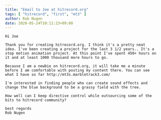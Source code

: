 ```yaml
---
title: "Email to Joe at hitrecord.org"
tags: [ "hitrecord", "first", "mt3" ]
author: Rob Nugen
date: 2020-05-24T10:11:23+09:00
---
```


    Hi Joe
    
    Thank you for creating hitrecord.org. I think it's a pretty neat
    idea. I've been creating a project for the last 3 1/2 years.. It's a
    stop motion animation project. At this point I've spent 450+ hours on
    it and at least 1000 thousand more hours to go.
    
    Because I am a newbie on hitrecord.org, it will take me a minute
    before I am comfortable with posting my content there. You can see
    what I have so far http://mt3s.marbletrack3.com/
    
    I'm interested in finding people who can create sound effects and
    change the blue background to be a grassy field with the tree.
    
    How well can I keep directive control while outsourcing some of the
    bits to hitrecord community?
    
    best regards
    Rob Nugen

